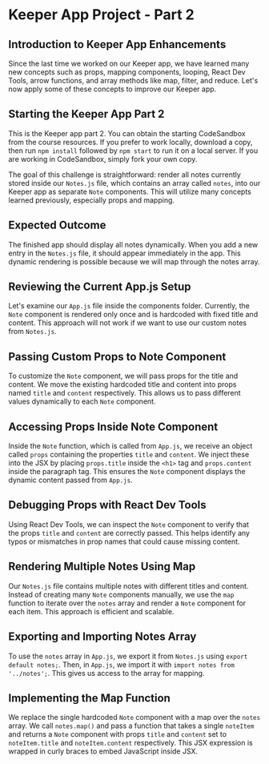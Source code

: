 # Keeper App Project - Part 2

## Introduction to Keeper App Enhancements

Since the last time we worked on our Keeper app, we have learned many new concepts such as props, mapping components, looping, React Dev Tools, arrow functions, and array methods like map, filter, and reduce. Let's now apply some of these concepts to improve our Keeper app.

## Starting the Keeper App Part 2

This is the Keeper app part 2. You can obtain the starting CodeSandbox from the course resources. If you prefer to work locally, download a copy, then run `npm install` followed by `npm start` to run it on a local server. If you are working in CodeSandbox, simply fork your own copy.

The goal of this challenge is straightforward: render all notes currently stored inside our `Notes.js` file, which contains an array called `notes`, into our Keeper app as separate `Note` components. This will utilize many concepts learned previously, especially props and mapping.

## Expected Outcome

The finished app should display all notes dynamically. When you add a new entry in the `Notes.js` file, it should appear immediately in the app. This dynamic rendering is possible because we will map through the notes array.

## Reviewing the Current App.js Setup

Let's examine our `App.js` file inside the components folder. Currently, the `Note` component is rendered only once and is hardcoded with fixed title and content. This approach will not work if we want to use our custom notes from `Notes.js`.

## Passing Custom Props to Note Component

To customize the `Note` component, we will pass props for the title and content. We move the existing hardcoded title and content into props named `title` and `content` respectively. This allows us to pass different values dynamically to each `Note` component.

## Accessing Props Inside Note Component

Inside the `Note` function, which is called from `App.js`, we receive an object called `props` containing the properties `title` and `content`. We inject these into the JSX by placing `props.title` inside the `<h1>` tag and `props.content` inside the paragraph tag. This ensures the `Note` component displays the dynamic content passed from `App.js`.

## Debugging Props with React Dev Tools

Using React Dev Tools, we can inspect the `Note` component to verify that the props `title` and `content` are correctly passed. This helps identify any typos or mismatches in prop names that could cause missing content.

## Rendering Multiple Notes Using Map

Our `Notes.js` file contains multiple notes with different titles and content. Instead of creating many `Note` components manually, we use the `map` function to iterate over the `notes` array and render a `Note` component for each item. This approach is efficient and scalable.

## Exporting and Importing Notes Array

To use the `notes` array in `App.js`, we export it from `Notes.js` using `export default notes;`. Then, in `App.js`, we import it with `import notes from '../notes';`. This gives us access to the array for mapping.

## Implementing the Map Function

We replace the single hardcoded `Note` component with a map over the `notes` array. We call `notes.map()` and pass a function that takes a single `noteItem` and returns a `Note` component with props `title` and `content` set to `noteItem.title` and `noteItem.content` respectively. This JSX expression is wrapped in curly braces to embed JavaScript inside JSX.
